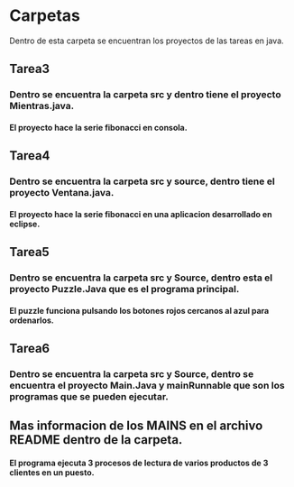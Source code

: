 # Carpetas 
Dentro de esta carpeta se encuentran los proyectos de las tareas en java.
  
## Tarea3
### Dentro se encuentra la carpeta src y dentro tiene el proyecto Mientras.java. 
#### El proyecto hace la serie fibonacci en consola. 
## Tarea4
### Dentro se encuentra la carpeta src y source, dentro tiene el proyecto Ventana.java. 
#### El proyecto hace la serie fibonacci en una aplicacion desarrollado en eclipse. 
## Tarea5
### Dentro se encuentra la carpeta src y Source, dentro esta el proyecto **Puzzle.Java que es el programa principal**. 
#### El puzzle funciona pulsando los botones rojos cercanos al azul para ordenarlos.   
## Tarea6  
### Dentro se encuentra la carpeta src y Source, dentro se encuentra el proyecto **Main.Java** y **mainRunnable** que son los programas que se pueden ejecutar.  
## Mas informacion de los MAINS en el archivo README dentro de la carpeta.  
#### El programa ejecuta 3 procesos de lectura de varios productos de 3 clientes en un puesto.  